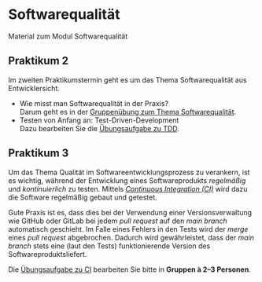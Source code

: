 # Softwarequalität

Material zum Modul Softwarequalität

## Praktikum 2

Im zweiten Praktikumstermin geht es um das Thema Softwarequalität aus Entwicklersicht. 

- Wie misst man Softwarequalität in der Praxis?<br> 
  Darum geht es in der [Gruppenübung zum Thema Softwarequalität](Exercises/Gruppenübung_Qualität.md).
- Testen von Anfang an: Test-Driven-Development<br>
  Dazu bearbeiten Sie die [Übungsaufgabe zu TDD](Exercises/TDD_BMI/).


## Praktikum 3

Um das Thema Qualität im Softwareentwicklungsprozess zu verankern, ist es wichtig, während der Entwicklung eines Softwareprodukts 
*regelmäßig* und *kontinuierlich* zu testen.
Mittels *[Continuous Integration (CI)](https://de.wikipedia.org/wiki/Kontinuierliche_Integration)* wird dazu die Software regelmäßig gebaut und getestet.

Gute Praxis ist es, dass dies bei der Verwendung einer Versionsverwaltung wie GitHub oder GitLab bei jedem *pull request* auf den *main branch* automatisch geschieht. Im Falle eines Fehlers in den Tests wird der *merge* eines *pull request* abgebrochen.
Dadurch wird gewährleistet, dass der *main branch* stets eine (laut den Tests) funktionierende Version des Softwareproduktsliefert.

Die [Übungsaufgabe zu CI](Exercises/CI_ToDo/README.md) bearbeiten Sie bitte in **Gruppen à 2–3 Personen**.

